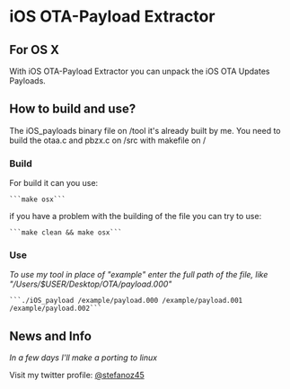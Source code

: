 # iOS OTA-Payload Extractor 
## For OS X

With iOS OTA-Payload Extractor you can unpack the iOS OTA Updates Payloads.

## How to build and use?

The iOS_payloads binary file on /tool it's already built by me.
You need to build the otaa.c and pbzx.c on /src with makefile on /

### Build

For build it can you use: 

	```make osx``` 
	
if you have a problem with the building of the file you can try to use:

	```make clean && make osx```	

### Use

*To use my tool in place of "example" enter the full path of the file,
like "/Users/$USER/Desktop/OTA/payload.000"*

	```./iOS_payload /example/payload.000 /example/payload.001 /example/payload.002```
		
## News and Info
*In  a few days I'll make a porting to linux*

Visit my twitter profile: [@stefanoz45](https://twitter.com/stefanoz45)